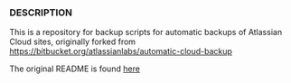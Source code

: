 ### DESCRIPTION

This is a repository for backup scripts for automatic backups of Atlassian Cloud sites, originally forked from https://bitbucket.org/atlassianlabs/automatic-cloud-backup

The original README is found [here](Original/README.md)